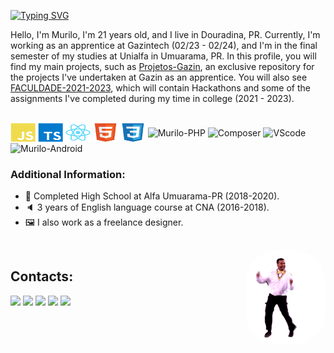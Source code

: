 [![Typing SVG](https://readme-typing-svg.herokuapp.com/?color=C0C0C0&size=35&center=true&vCenter=true&width=1000&lines=Hello+there+👋;Bem+vindos!+/+Welcome!+/+¡Bienvenindos!:%29)](https://git.io/typing-svg)


Hello, I'm Murilo, I'm 21 years old, and I live in Douradina, PR. Currently, I'm working as an apprentice at Gazintech (02/23 - 02/24), and I'm in the final semester of my studies at Unialfa in Umuarama, PR. In this profile, you will find my main projects, such as <a href="https://github.com/MuriloVetrin/Projetos-Gazin.git">Projetos-Gazin</a>, an exclusive repository for the projects I've undertaken at Gazin as an apprentice. You will also see <a href="https://github.com/MuriloVetrin/FACULDADE-2021-2023.git">FACULDADE-2021-2023</a>, which will contain Hackathons and some of the assignments I've completed during my time in college (2021 - 2023).

<div style="display: inline_block"><br>
  <img align="center" alt="Murilo-Js" height="30" width="40" src="https://raw.githubusercontent.com/devicons/devicon/master/icons/javascript/javascript-plain.svg">
  <img align="center" alt="Murilo-Ts" height="30" width="40" src="https://raw.githubusercontent.com/devicons/devicon/master/icons/typescript/typescript-plain.svg">
  <img align="center" alt="Murilo-React" height="30" width="40" src="https://raw.githubusercontent.com/devicons/devicon/master/icons/react/react-original.svg">
  <img align="center" alt="Murilo-HTML" height="30" width="40" src="https://raw.githubusercontent.com/devicons/devicon/master/icons/html5/html5-original.svg">
  <img align="center" alt="Murilo-CSS" height="30" width="40" src="https://raw.githubusercontent.com/devicons/devicon/master/icons/css3/css3-original.svg">
  <img align="center" alt="Murilo-PHP" height="30" width="40" src="https://cdn.jsdelivr.net/gh/devicons/devicon/icons/php/php-original.svg">
  <img align="center" alt="Composer" height="30" width="40" src="https://cdn.jsdelivr.net/gh/devicons/devicon/icons/composer/composer-original.svg">
  <img align="center" alt="VScode" height="30" width="40" src="https://cdn.jsdelivr.net/gh/devicons/devicon/icons/vscode/vscode-original-wordmark.svg">
  <img align="center" alt="Murilo-Android" height="30" width="40" src="https://cdn.jsdelivr.net/gh/devicons/devicon/icons/androidstudio/androidstudio-original.svg">
</div>

### Additional Information:

- 📝 Completed High School at Alfa Umuarama-PR (2018-2020).
- :speaker: 3 years of English language course at CNA (2016-2018).
- 🖼 I also work as a freelance designer.


<div style="display: inline_block"><br>
<img align="right" height="150"  style="border-radius:50px;" alt="coding-time" src="cart.gif">
</div>

## Contacts:

<div>
  
  <a href="https://instagram.com/murilovetrin" target="_blank"><img src="https://img.shields.io/badge/-Instagram-%23E4405F?style=for-the-badge&logo=instagram&logoColor=white" target="_blank"></a>
    <a href="https://medium.com/@murilovtrindade" target="_blank">
  <img src="https://img.shields.io/badge/Medium-12100E?style=for-the-badge&logo=medium&logoColor=white" target="_blank"></a>
  <a href="https://discord.gg/Murilo Vetrin#7820" target="_blank"><img src="https://img.shields.io/badge/Discord-7289DA?style=for-the-badge&logo=discord&logoColor=white" target="_blank"></a> 
  <a href = "mailto:contatomurilovtrindade@gmail.com"><img src="https://img.shields.io/badge/Gmail-D14836?style=for-the-badge&logo=gmail&logoColor=white" target="_blank"></a>
  <a href="https://www.linkedin.com/in/murilo-veetorazo-trindade-7942b6202" target="_blank"><img src="https://img.shields.io/badge/-LinkedIn-%230077B5?style=for-the-badge&logo=linkedin&logoColor=white" target="_blank"></a>


 
</div>

 
